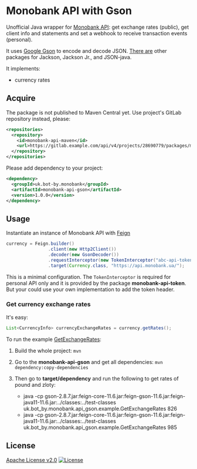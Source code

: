 # Monobank API with Gson

Unofficial Java wrapper for [Monobank API][api]: get exchange rates (public),
get client info and statements and set a webhook to receive transaction
events (personal).

It uses [Google Gson][gson] to encode and decode JSON.
[There are][parent] other packages for Jackson, Jackson Jr., and JSON-java.

It implements:

-   currency rates

## Acquire

The package is not published to Maven Central yet.
Use project's GitLab repository instead, please:

```xml
<repositories>
  <repository>
    <id>monobank-api-maven</id>
    <url>https://gitlab.example.com/api/v4/projects/28690779/packages/maven</url>
  </repository>
</repositories>
```

Please add dependency to your project:

```xml
<dependency>
  <groupId>uk.bot-by.monobank</groupId>
  <artifactId>monobank-api-gson</artifactId>
  <version>1.0.0</version>
</dependency>
```

## Usage

Instantiate an instance of Monobank API with [Feign][feign]

```java
currency = Feign.builder()
                .client(new Http2Client())
                .decoder(new GsonDecoder())
                .requestInterceptor(new TokenInterceptor("abc-api-token"))
                .target(Currency.class, "https://api.monobank.ua/");
```

This is a minimal configuration.
The `TokenInterceptor` is required for personal API only
and it is provided by the package <strong>monobank-api-token</strong>.
But your could use your own implementation to add the token header.

### Get currency exchange rates

It's easy:

```java
List<CurrencyInfo> currencyExchangeRates = currency.getRates();
```

To run the example [GetExchangeRates][example]:

1.  Build the whole project:
    `mvn`

2.  Go to the **monobank-api-gson** and get all dependencies:
    `mvn dependency:copy-dependencies`

3.  Then go to **target/dependency** and run the following to get rates of pound and zloty:

    -   java -cp gson-2.8.7.jar:feign-core-11.6.jar:feign-gson-11.6.jar:feign-java11-11.6.jar:../classes:../test-classes uk.bot_by.monobank.api_gson.example.GetExchangeRates 826
    -   java -cp gson-2.8.7.jar:feign-core-11.6.jar:feign-gson-11.6.jar:feign-java11-11.6.jar:../classes:../test-classes uk.bot_by.monobank.api_gson.example.GetExchangeRates 985

## License

[Apache License v2.0](../LICENSE)
[![License](https://img.shields.io/badge/license-Apache%202.0-blue.svg?style=flat)](http://www.apache.org/licenses/LICENSE-2.0.html)

[api]: https://api.monobank.ua/docs/ "Monobank API to get statements and account balances"
[gson]: https://github.com/google/gson "A Java serialization/deserialization library to convert Java Objects into JSON and back"
[parent]: https://gitlab.com/bot-by/monobank-api/ "Java wrapper for Monobank API"
[feign]: https://github.com/OpenFeign/feign "Feign makes writing java http clients easier."
[example]: src/test/java/uk/bot_by/monobank/api_gson/example/GetExchangeRates.java
